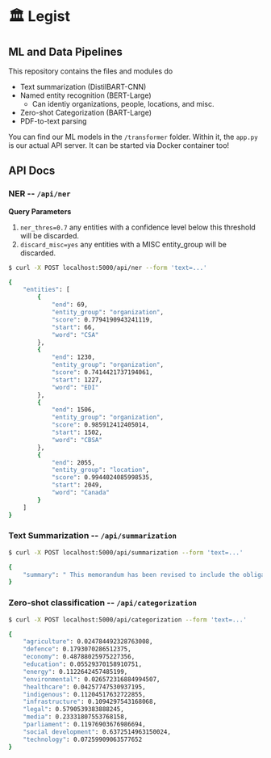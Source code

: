 # 🏛 Legist
## ML and Data Pipelines

This repository contains the files and modules do
* Text summarization (DistilBART-CNN)
* Named entity recognition (BERT-Large)
  * Can identiy organizations, people, locations, and misc.
* Zero-shot Categorization (BART-Large)
* PDF-to-text parsing

You can find our ML models in the `/transformer` folder. Within it, the `app.py` is our actual API server. It can be started via Docker container too!

## API Docs

### NER -- `/api/ner`
**Query Parameters**
1. `ner_thres=0.7` any entities with a confidence level below this threshold will be discarded.
2. `discard_misc=yes` any entities with a MISC entity_group will be discarded.

```bash
$ curl -X POST localhost:5000/api/ner --form 'text=...'

{
    "entities": [
        {
            "end": 69,
            "entity_group": "organization",
            "score": 0.7794190943241119,
            "start": 66,
            "word": "CSA"
        },
        {
            "end": 1230,
            "entity_group": "organization",
            "score": 0.7414421737194061,
            "start": 1227,
            "word": "EDI"
        },
        {
            "end": 1506,
            "entity_group": "organization",
            "score": 0.985912412405014,
            "start": 1502,
            "word": "CBSA"
        },
        {
            "end": 2055,
            "entity_group": "location",
            "score": 0.9944024085998535,
            "start": 2049,
            "word": "Canada"
        }
    ]
}
```



### Text Summarization -- `/api/summarization`
```bash
$ curl -X POST localhost:5000/api/summarization --form 'text=...'

{
    "summary": " This memorandum has been revised to include the obligations of CSA Carriers regarding the transmission of Advanced Commercial Information (ACI) This includes information regarding procedures for clients who strictly use the paper method of reporting CSA shipments as well as for participants that utilize the current CSA electronic reporting method."
}
```

### Zero-shot classification -- `/api/categorization`
```bash
$ curl -X POST localhost:5000/api/categorization --form 'text=...'

{
    "agriculture": 0.024784492328763008,
    "defence": 0.1793070286512375,
    "economy": 0.48788025975227356,
    "education": 0.05529370158910751,
    "energy": 0.1122642457485199,
    "environmental": 0.026572316884994507,
    "healthcare": 0.04257747530937195,
    "indigenous": 0.11204517632722855,
    "infrastructure": 0.1094297543168068,
    "legal": 0.5790539383888245,
    "media": 0.23331807553768158,
    "parliament": 0.11976903676986694,
    "social development": 0.6372514963150024,
    "technology": 0.07259909063577652
}
```